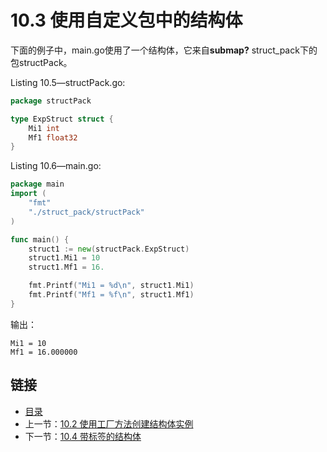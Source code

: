 # 10.3 使用自定义包中的结构体

下面的例子中，main.go使用了一个结构体，它来自**submap?** struct_pack下的包structPack。

Listing 10.5—structPack.go:
```go
package structPack

type ExpStruct struct {
    Mi1 int
    Mf1 float32
}
```

Listing 10.6—main.go:
```go
package main
import (
    "fmt"
    "./struct_pack/structPack"
)

func main() {
    struct1 := new(structPack.ExpStruct)
    struct1.Mi1 = 10
    struct1.Mf1 = 16.

    fmt.Printf("Mi1 = %d\n", struct1.Mi1)
    fmt.Printf("Mf1 = %f\n", struct1.Mf1)
}
```

输出：

    Mi1 = 10
    Mf1 = 16.000000

## 链接
- [目录](directory.md)
- 上一节：[10.2 使用工厂方法创建结构体实例](10.2.md)
- 下一节：[10.4 带标签的结构体](10.4.md)
